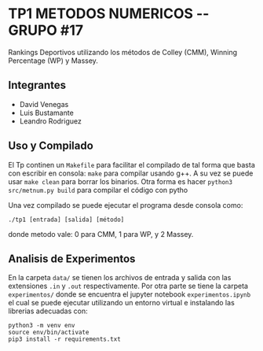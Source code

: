 # TP1  METODOS NUMERICOS -- GRUPO #17

Rankings Deportivos utilizando los métodos de Colley (CMM), Winning Percentage (WP) y Massey.

## Integrantes

- David Venegas
- Luis Bustamante
- Leandro Rodriguez

## Uso y Compilado

El Tp continen un ```Makefile``` para facilitar el compilado de tal forma que basta con escribir en consola: ```make``` para compilar usando g++. A su vez se puede usar ```make clean``` para borrar los binarios. Otra forma es hacer `python3 src/metnum.py build` para compilar el código con pytho

Una vez compilado se puede ejecutar el programa desde consola como:

`./tp1 [entrada] [salida] [método]`

donde metodo vale: 0 para CMM, 1 para WP, y 2 Massey.

## Analisis de Experimentos

En la carpeta ```data/``` se tienen los archivos de entrada y salida con las extensiones ```.in``` y ```.out``` respectivamente. Por otra parte se tiene la carpeta ```experimentos/``` donde se encuentra el jupyter notebook ```experimentos.ipynb``` el cual se puede ejecutar utilizando un entorno virtual e instalando las librerias adecuadas con: 

```
python3 -m venv env
source env/bin/activate
pip3 install -r requirements.txt 
```